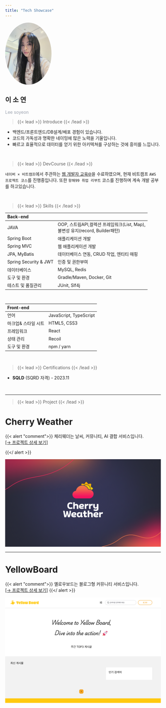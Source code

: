```yaml
---
title: "Tech Showcase"
---
```


<div class="flex flex-row">
    <div style="margin-right: 40px">
    <img src="author.jpg" style="border-radius: 100%; width: 150px;">
    </div>
    <div class="items-center">
        <h2>이 소 연</h2>
        <span style="color: #9ca3af">Lee soyeon</span>
    </div>
</div>


> {{< lead >}} Introduce {{< /lead >}}

* 백엔드/프론트엔드/DB설계/배포 경험이 있습니다.
* 코드의 가독성과 명확한 네이밍에 많은 노력을 기울입니다.
* 빠르고 효율적으로 데이터를 얻기 위한 아키텍쳐를 구상하는 것에 흥미를 느낍니다.

<br>

> {{< lead >}} DevCourse {{< /lead >}}

`네이버 × 비트캠프`에서 주관하는 [웹 개발자 교육🌐](/devl)을 수료하였으며, 현재 비트캠프 `AWS 프로젝트 코스`를 진행중입니다. 또한 `항해99 취업 리부트` 코스를 진행하며 계속 개발 공부를 하고있습니다.

<br>

> {{< lead >}} Skills {{< /lead >}}


| Back-end                 |                                                                |
|:-------------------------|:---------------------------------------------------------------|
| JAVA                     | OOP, 스트림API,컬렉션 프레임워크(List, Map),<br>불변성 유지(record, Builder패턴) |
| Spring Boot              | 애플리케이션 개발                                                      |
| Spring MVC               | 웹 애플리케이션 개발                                                    |
| JPA, MyBatis             | 데이터베이스 연동, CRUD 작업, 엔티티 매핑                                     |
| Spring Security & JWT    | 인증 및 권한부여                                                      |
| 데이터베이스                   | MySQL, Redis                                                   |
| 도구 및 환경                  | Gradle/Maven, Docker, Git                                      |
| 테스트 및 품질관리               | JUnit, Slf4j                                                   |


<br>

| Front-end   |                        |
|:------------|:-----------------------|
| 언어          | JavaScript, TypeScript |
| 마크업& 스타일 시트 | HTML5, CSS3            |
| 프레임워크       | React                  |
| 상태 관리       | Recoil                 |
| 도구 및 환경     | npm / yarn             |


<br>


> {{< lead >}} Certifications {{< /lead >}}

* **SQLD** (SQRD 자격) - 2023.11

[//]: # (* **정보처리기사** &#40;필기&#41; - 2024.07)

<br>


---

> {{< lead >}} Project {{< /lead >}}



# Cherry Weather

{{< alert "comment">}}
체리웨더는 날씨, 커뮤니티, AI 결합 서비스입니다.<br>
[️[→ 프로젝트 상세 보기]](/about/cherryweather)

{{</ alert >}}

[![cherry](cherryweather/cherry.jpg)](/about/cherryweather)

---

# YellowBoard

{{< alert "comment">}}
옐로우보드는 블로그형 커뮤니티 서비스입니다.<br>
[️[→ 프로젝트 상세 보기]](/about/cherryweather)
{{</ alert >}}

[![yellow](yellowboard/yellow.jpg)](/about/yellowboard)


